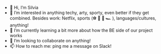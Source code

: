 - 👋 Hi, I’m Silvia
- 👀 I’m interested in anything techy, arty, sporty, even better if they get combined. Besides work: Netflix, sports (⚽️ 🎾 🎱 🏎 ), languages/cultures, anything!   
- 🌱 I’m currently learning a bit more about how the BE side of our project works
- 💞️ I’m looking to collaborate on anything!
- 📫 How to reach me: ping me a message on Slack!

<!---
SilviaRebelo-Which/SilviaRebelo-Which is a ✨ special ✨ repository because its `README.md` (this file) appears on your GitHub profile.
You can click the Preview link to take a look at your changes.
--->
